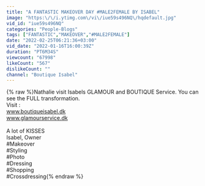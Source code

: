 ```yaml
---
title: "A FANTASTIC MAKEOVER DAY #MALE2FEMALE BY ISABEL"
image: "https:\/\/i.ytimg.com\/vi\/iue59s496NQ\/hqdefault.jpg"
vid_id: "iue59s496NQ"
categories: "People-Blogs"
tags: ["FANTASTIC","MAKEOVER","#MALE2FEMALE"]
date: "2022-02-25T06:21:36+03:00"
vid_date: "2022-01-16T16:00:39Z"
duration: "PT6M34S"
viewcount: "67998"
likeCount: "567"
dislikeCount: ""
channel: "Boutique Isabel"
---
```

{% raw %}Nathalie visit Isabels GLAMOUR and BOUTIQUE Service. You can see the FULL transformation. <br />Visit :<br />www.boutiqueisabel.dk<br />www.glamourservice.dk<br /><br />A lot of KISSES <br />Isabel, Owner<br />#Makeover<br />#Styling<br />#Photo<br />#Dressing<br />#Shopping<br />#Crossdressing{% endraw %}
